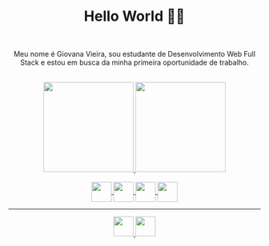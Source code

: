 <div align="center">
  <h1>Hello World 👩‍💻</h1>
</div>

<br>

<div align="center">
  <p>Meu nome é Giovana Vieira, sou estudante de Desenvolvimento Web Full Stack e estou em busca da minha primeira oportunidade de trabalho.</p>
</div>

<br>

<div align="center">
  <a href="https://github.com/gioivieira">
  <img height="180em" src="https://github-readme-stats.vercel.app/api?username=gioivieira&show_icons=true&theme=buefy&include_all_commits=true&count_private=true"/>
  <img height="180em" src="https://github-readme-stats.vercel.app/api/top-langs/?username=gioivieira&layout=compact&langs_count=7&theme=buefy"/>
</div>

  <br>

<div align="center" style="display: inline_block">
  
  <img align="center" height="40" width="40" src="https://img.icons8.com/color/344/javascript--v1.png"/>
 
  <img align="center" height="40" width="40" src="https://img.icons8.com/color/344/css3.png"/>
  
  <img align="center" height="40" width="40" src="https://img.icons8.com/color/344/html-5--v1.png"/>
  
  <img align="center" height="40" width="40" src="https://img.icons8.com/color/344/react-native.png"/>
  
</div>
  
  <hr>
  
  <div align="center"> 
    
   <a href="https://www.linkedin.com/in/gioivieira/" target="_blank">
	<img height="40" width="40" src="https://img.icons8.com/color/344/linkedin-2--v1.png"/>
   </a> 	
	
   <a href="https://www.instagram.com/gioivieira/" target="_blank">
	 <img height="40" width="40" src="https://img.icons8.com/fluency/48/000000/instagram-new.png"/>
   </a> 
 
</div>
